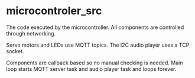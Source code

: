 # microcontroler_src

The code executed by the microcontroller.
All components are controlled through networking.

Servo motors and LEDs use MQTT topics.
The I2C audio player uses a TCP socket.

Components are callback based so no manual checking is needed.
Main loop starts MQTT server task and audio player task and loops forever.
